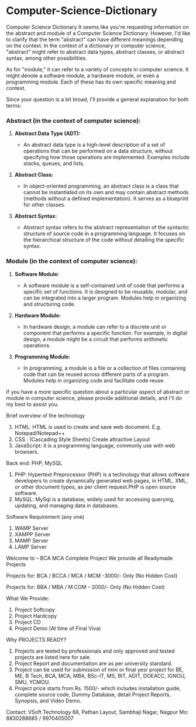 # Computer-Science-Dictionary
Computer Science Dictionary
It seems like you're requesting information on the abstract and module of a Computer Science Dictionary. However, I'd like to clarify that the term "abstract" can have different meanings depending on the context. In the context of a dictionary or computer science, "abstract" might refer to abstract data types, abstract classes, or abstract syntax, among other possibilities.

As for "module," it can refer to a variety of concepts in computer science. It might denote a software module, a hardware module, or even a programming module. Each of these has its own specific meaning and context.

Since your question is a bit broad, I'll provide a general explanation for both terms:

### Abstract (in the context of computer science):

1. **Abstract Data Type (ADT):**
   - An abstract data type is a high-level description of a set of operations that can be performed on a data structure, without specifying how those operations are implemented. Examples include stacks, queues, and lists.

2. **Abstract Class:**
   - In object-oriented programming, an abstract class is a class that cannot be instantiated on its own and may contain abstract methods (methods without a defined implementation). It serves as a blueprint for other classes.

3. **Abstract Syntax:**
   - Abstract syntax refers to the abstract representation of the syntactic structure of source code in a programming language. It focuses on the hierarchical structure of the code without detailing the specific syntax.

### Module (in the context of computer science):

1. **Software Module:**
   - A software module is a self-contained unit of code that performs a specific set of functions. It is designed to be reusable, modular, and can be integrated into a larger program. Modules help in organizing and structuring code.

2. **Hardware Module:**
   - In hardware design, a module can refer to a discrete unit or component that performs a specific function. For example, in digital design, a module might be a circuit that performs arithmetic operations.

3. **Programming Module:**
   - In programming, a module is a file or a collection of files containing code that can be reused across different parts of a program. Modules help in organizing code and facilitate code reuse.

If you have a more specific question about a particular aspect of abstract or module in computer science, please provide additional details, and I'll do my best to assist you.

Brief overview of the technology
1.	HTML: HTML is used to create and save web document. E.g. Notepad/Notepad++
2.	CSS : (Cascading Style Sheets) Create attractive Layout
3.	JavaScript: it is a programming language, commonly use with web browsers.

Back end: PHP, MySQL
1.	PHP: Hypertext Preprocessor (PHP) is a technology that allows software developers to create dynamically generated web pages, in HTML, XML, or other document types, as per client request.PHP is open source software.
2.	MySQL: MySql is a database, widely used for accessing querying, updating, and managing data in databases.

Software Requirement (any one)
1.	WAMP Server
2.	XAMPP Server
3.	MAMP Server
4.	LAMP Server

Welcome to – BCA MCA Complete Project
We provide all Readymade Projects 

Projects for: BCA / BCCA / MCA / MCM -3000/- Only (No Hidden Cost) 

Projects for: BBA / MBA / M.COM – 2000/- Only (No Hidden Cost) 

What We Provide: 
1. Project Softcopy 
2. Project Hardcopy 
3. Project CD 
4. Project Demo (At time of Final Viva) 

Why PROJECTS READY? 
1. Projects are tested by professionals and only approved and tested projects are listed here for sale. 
2. Project Report and documentation are as per university standard. 
3. Project can be used for submission of mini or final yesr project for BE, ME, B Tech, BCA, MCA, MBA, BSc-IT, MS, BIT, ADIT, DOEACC, IGNOU, SMU, YCMOU. 
4. Project price starts from Rs. 1500/- which includes installation guide, complete source code, Dummy Database, detail Project Reports, Synopsis, and Video Demo. 

Contact: 
VSoft Technology 
68, Pathan Layout, Sambhaji Nagar, Nagpur 
Mo: 8830288685 / 9970405007
